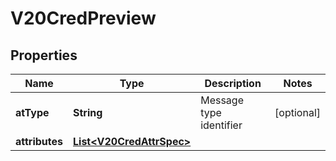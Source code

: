 

# V20CredPreview


## Properties

Name | Type | Description | Notes
------------ | ------------- | ------------- | -------------
**atType** | **String** | Message type identifier |  [optional]
**attributes** | [**List&lt;V20CredAttrSpec&gt;**](V20CredAttrSpec.md) |  | 



